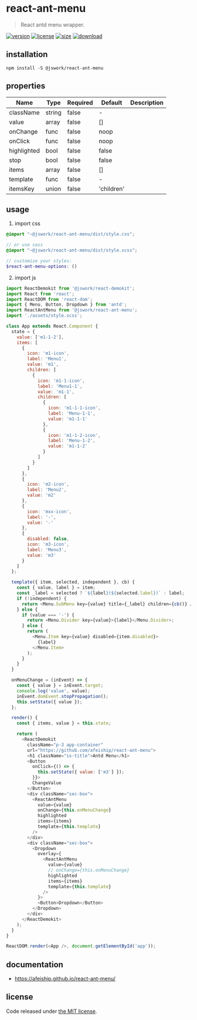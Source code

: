 # react-ant-menu
> React antd menu wrapper.

[![version][version-image]][version-url]
[![license][license-image]][license-url]
[![size][size-image]][size-url]
[![download][download-image]][download-url]

## installation
```shell
npm install -S @jswork/react-ant-menu
```

## properties
| Name        | Type   | Required | Default    | Description |
| ----------- | ------ | -------- | ---------- | ----------- |
| className   | string | false    | -          |
| value       | array  | false    | []         |
| onChange    | func   | false    | noop       |
| onClick     | func   | false    | noop       |
| highlighted | bool   | false    | false      |
| stop        | bool   | false    | false      |
| items       | array  | false    | []         |
| template    | func   | false    | -          |
| itemsKey    | union  | false    | 'children' |             |


## usage
1. import css
  ```scss
  @import "~@jswork/react-ant-menu/dist/style.css";

  // or use sass
  @import "~@jswork/react-ant-menu/dist/style.scss";

  // customize your styles:
  $react-ant-menu-options: ()
  ```
2. import js
  ```js
  import ReactDemokit from '@jswork/react-demokit';
  import React from 'react';
  import ReactDOM from 'react-dom';
  import { Menu, Button, Dropdown } from 'antd';
  import ReactAntMenu from '@jswork/react-ant-menu';
  import './assets/style.scss';

  class App extends React.Component {
    state = {
      value: ['m1-1-2'],
      items: [
        {
          icon: 'm1-icon',
          label: 'Menu1',
          value: 'm1',
          children: [
            {
              icon: 'm1-1-icon',
              label: 'Menu1-1',
              value: 'm1-1',
              children: [
                {
                  icon: 'm1-1-1-icon',
                  label: 'Menu-1-1',
                  value: 'm1-1-1'
                },
                {
                  icon: 'm1-1-2-icon',
                  label: 'Menu-1-2',
                  value: 'm1-1-2'
                }
              ]
            }
          ]
        },
        {
          icon: 'm2-icon',
          label: 'Menu2',
          value: 'm2'
        },
        {
          icon: 'mxx-icon',
          label: '-',
          value: '-'
        },
        {
          disabled: false,
          icon: 'm3-icon',
          label: 'Menu3',
          value: 'm3'
        }
      ]
    };

    template({ item, selected, independent }, cb) {
      const { value, label } = item;
      const _label = selected ? `${label}(${selected.label})` : label;
      if (!independent) {
        return <Menu.SubMenu key={value} title={_label} children={cb()} />;
      } else {
        if (value === '-') {
          return <Menu.Divider key={value}>{label}</Menu.Divider>;
        } else {
          return (
            <Menu.Item key={value} disabled={item.disabled}>
              {label}
            </Menu.Item>
          );
        }
      }
    }

    onMenuChange = (inEvent) => {
      const { value } = inEvent.target;
      console.log('value', value);
      inEvent.domEvent.stopPropagation();
      this.setState({ value });
    };

    render() {
      const { items, value } = this.state;

      return (
        <ReactDemokit
          className="p-3 app-container"
          url="https://github.com/afeiship/react-ant-menu">
          <h1 className="is-title">Antd Menu</h1>
          <Button
            onClick={() => {
              this.setState({ value: ['m3'] });
            }}>
            ChangeValue
          </Button>
          <div className="sec-box">
            <ReactAntMenu
              value={value}
              onChange={this.onMenuChange}
              highlighted
              items={items}
              template={this.template}
            />
          </div>
          <div className="sec-box">
            <Dropdown
              overlay={
                <ReactAntMenu
                  value={value}
                  // onChange={this.onMenuChange}
                  highlighted
                  items={items}
                  template={this.template}
                />
              }>
              <Button>Dropdown</Button>
            </Dropdown>
          </div>
        </ReactDemokit>
      );
    }
  }

  ReactDOM.render(<App />, document.getElementById('app'));

  ```

## documentation
- https://afeiship.github.io/react-ant-menu/


## license
Code released under [the MIT license](https://github.com/afeiship/react-ant-menu/blob/master/LICENSE.txt).

[version-image]: https://img.shields.io/npm/v/@jswork/react-ant-menu
[version-url]: https://npmjs.org/package/@jswork/react-ant-menu

[license-image]: https://img.shields.io/npm/l/@jswork/react-ant-menu
[license-url]: https://github.com/afeiship/react-ant-menu/blob/master/LICENSE.txt

[size-image]: https://img.shields.io/bundlephobia/minzip/@jswork/react-ant-menu
[size-url]: https://github.com/afeiship/react-ant-menu/blob/master/dist/react-ant-menu.min.js

[download-image]: https://img.shields.io/npm/dm/@jswork/react-ant-menu
[download-url]: https://www.npmjs.com/package/@jswork/react-ant-menu
